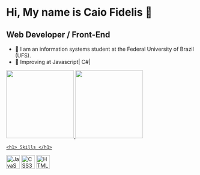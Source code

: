 

Hi, My name is Caio Fidelis 🎃
=============================

Web Developer / Front-End
-------------------------
<ul>
  <li> 🎃 I am an information systems student at the Federal University of Brazil (UFS). </li>
  <li> 🎃 Improving at Javascript| C#| </li>
  </ul
<br>

                    
<div> 
  <a href= "https://www.linkedin.com/in/caio-fidelis-224286264/">
    <img height= "180em" src= "https://github-readme-stats.vercel.app/api?username=cfidelixs&show_icons=true&theme=vision-friendly-dark&include_all_commits=true&count_private=true"/>
    <img height= "180em" src= "https://github-readme-stats.vercel.app/api/top-langs/?username=caiofidelis&layout=compact&langs_count=16&theme=vision-friendly-dark"/>

    <h1> Skills </h1>
<a href="https://developer.mozilla.org/en-US/docs/Web/JavaScript" target="_blank" rel="noreferrer"><img src="https://raw.githubusercontent.com/danielcranney/readme-generator/main/public/icons/skills/javascript-colored.svg" width="36" height="36" alt="JavaScript" /></a>
<a href="https://www.w3.org/TR/CSS/#css" target="_blank" rel="noreferrer"><img src="https://raw.githubusercontent.com/danielcranney/readme-generator/main/public/icons/skills/css3-colored.svg" width="36" height="36" alt="CSS3" /></a>
<a href="https://developer.mozilla.org/en-US/docs/Glossary/HTML5" target="_blank" rel="noreferrer"><img src="https://raw.githubusercontent.com/danielcranney/readme-generator/main/public/icons/skills/html5-colored.svg" width="36" height="36" alt="HTML5" /></a>
</p>
